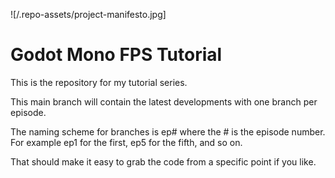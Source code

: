 ![/.repo-assets/project-manifesto.jpg]

# Godot Mono FPS Tutorial

This is the repository for my tutorial series.

This main branch will contain the latest developments with one branch per episode.

The naming scheme for branches is ep# where the # is the episode number. For example ep1 for the first, ep5 for the fifth, and so on.

That should make it easy to grab the code from a specific point if you like.
